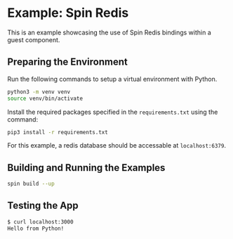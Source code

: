 # Example: Spin Redis

This is an example showcasing the use of Spin Redis bindings within a guest component. 

## Preparing the Environment

Run the following commands to setup a virtual environment with Python.

```bash
python3 -m venv venv
source venv/bin/activate
```

Install the required packages specified in the `requirements.txt` using the command:

```bash
pip3 install -r requirements.txt
```

For this example, a redis database should be accessable at `localhost:6379`.

## Building and Running the Examples

```bash
spin build --up
```

## Testing the App

```bash
$ curl localhost:3000                      
Hello from Python!
```